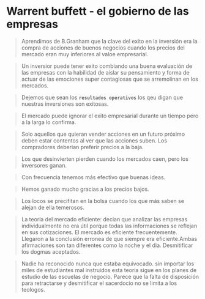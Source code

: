 # Warrent buffett - el gobierno de las empresas

> Aprendimos de B.Granham que la clave del exito en la inversión era la compra de acciones de buenos negocios cuando los precios del mercado eran muy inferiores al valoe empresarial.

> Un inversior puede tener exito combiando una buena evaluación de las empresas con la habilidad de aislar su pensamiento y forma de actuar de las emociones super contagiosas que se arremolinan en los mercados.

> Dejemos que sean los **`resultados operativos`** los qeu digan que nuestras inversiones son exitosas.

> El mercado puede ignorar el exito empresarial durante un tiempo pero a la larga lo confirma.

> Solo aquellos que quieran vender acciones en un futuro próximo deben estar contentos al ver que las acciones suben. Los compradores deberian preferir precios a la baja.

> Los que desinvierten pierden cuando los mercados caen, pero los inversores ganan.

> Con frecuencia tenemos más efectivo que buenas ideas.

> Hemos ganado mucho gracias a los precios bajos.

> Los locos se precifitan en la bolsa cuando los que más saben se alejan de ella temerosos.

> La teoria del mercado eficiente: decian que analizar las empresas individualmente no era útil porque todas las informaciones se reflejan en sus cotizaciones.
El mercado es eficiente frecuentemente. Llegaron a la conclusión erronea de que siempre era eficiente.Ambas afirmaciones son tan diferentes como la noche y el dia.
Desmitificar los dogmas aceptados.

> Nadie ha reconocido nunca que estaba equivocado. sin importar los miles de estudiantes mal instruidos esta teoria sigue en los planes de estudio de las escuelas de negocio. Parece que la falta de disposición para retractarse y desmitificar el sacerdocio no se limita a los teologos.
